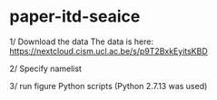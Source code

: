 # paper-itd-seaice


1/ Download the data
   The data is here:
   https://nextcloud.cism.ucl.ac.be/s/p9T2BxkEyitsKBD

2/ Specify namelist

3/ run figure Python scripts (Python 2.7.13 was used)
